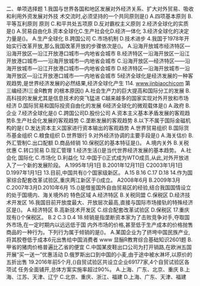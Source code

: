 二、单项选择题
1.我国与世界各国和地区发展对外经济关系、扩大对外贸易、吸收和利用外资发展对外技
术交流时,必须坚持的一个共同原则是()
A.四项基本原则
B.平等互利原则
原则
C.和平共处五项原
D.反对霸权主义原则
2.经济全球化的实质是()
A.贸易自由化B.资本全球化C.生产社会化D.经济一体化
3.经济全球化的决定力量是()。
A.生产全球化
B.跨国公司
C.市场机制
D.技术进步
4.我国于1978年开始实行改革开放,那么我国改革开放的步骤依次是()。
A.沿海开放城市经济特区—沿海开放区—沿江开放港口城市—内地省会城市
B.经济特区一沿海开放区一沿江开放港口城市—一沿海开放城市—内地省会城市
C.沿海开放区—经济特区——沿海开放城市—沿江开放港口城市—内地省会城市
D.经济特区—沿海开放城市一沿海开放区—沿江开放港口城市—一内地省会城市
5经济全球化是经济发展的一种客观趋势,是世界经济发展的必然结果,经济全球化产生
114. www.jinbiaochicom
第三编经济l三金R教育
的根本原因()
A.社会生产力的巨大提高和国际分工的发展
B.高科技的发展尤其是信息技术的突飞猛进
C越来越多的国家实现对外开放和市场经济
D.国际贸易和国际投资自由化的发展
6经济全球化的微观载体是()
A.政府
B.企业
7.经济全球化是()
C.跨国公司D.股份公司
A.资本主义基本矛盾发展的客观趋势B.生产社会化发展的客观趋势
C.垄断发展的客观趋势
8.以下不属于国际金磁机构的是(
D.发达资本主义国家进行资本输出的客观趋势
A.世界贸易组织
B.国际货币基金组织
C.粮食组织
D.世界银行
9.对外经济协调的主要手段是()
A.海关估价
B.外汇管制C.出口配额
D.商品倾销
10.保税区的基本特征是()。
A.境内关外
B.关税优惠
C.转口贸易
D.现汇管理
1.经济生活()是当代世界经济发展的基本趋势。
A.社会化
国际化
C.市场化
D.利益化
12.中国于()正式成为WTO成员,从此,对外开放进入了一个新的发展阶段。
A.1995年1月1日
B.2001年12月11日
C2003年1月1日
D.1997年1月1日
13.目前,中国共有()个国家级新区。
A.15
B.16
C.17
D.18
14.作为国家综合配套改革试验区,重庆两江新区于()成立。
A2008年6月
B.2009年3月C.2007年3月D.2010年6月
15.()是借鉴国外自由贸易区的经验,结合我国国情设立的处于国境内、海关境外的
特色区域
A.经济特区
B.关税同盟
C.保税区
D.经济技术开发区
16.我国目前开放度最大、开放层次最高,直接与国际市场接轨的特殊经济区是()。
A.经济特区
B.高新技术开发区
C.综合配套改革试验区
D.保税区
17.重庆现有()个保税区。
B.2
C.3
D.4
18.倾销是指垄断资本家为了击败竞争对手,夺取国外市场,在一定时期内以远远低于国
内外市场的价格,甚至低于生产成本的价格抛售商品的一种行为。下列行为属于倾销的是()。
A.某国企业为了挤垮中国民族产业,将其胶卷低于成本6元出售给中国消费者
www
显酾R教育综合基础知识2601题
B.甲省的猪肉价格普遍比乙省的便宜
C.中国某皮鞋出口公司为打开销路,在欧洲五国开展“买一送一”优惠活动
D.俄罗斯出口到中国的小麦,由于途中被水淋坏,以原价的五折出售
19.2016年前5个月,()自贸试验区共设立企业69177家,4个自贸试验区各项试
任务全面铺开,总体方案实施率超过90%。
A.上海、广东、北京、重庆
B.上海、江苏、天津、辽宁
C.北京、重庆、浙江、福建
D.上海、广东、天津、福建